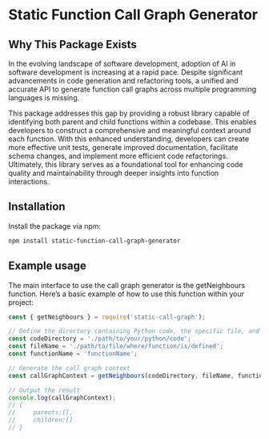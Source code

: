 # Static Function Call Graph Generator

## Why This Package Exists

In the evolving landscape of software development, adoption of AI in software development is increasing at a rapid pace. Despite significant advancements in code generation and refactoring tools, a unified and accurate API to generate function call graphs across multiple programming languages is missing.

This package addresses this gap by providing a robust library capable of identifying both parent and child functions within a codebase. This enables developers to construct a comprehensive and meaningful context around each function. With this enhanced understanding, developers can create more effective unit tests, generate improved documentation, facilitate schema changes, and implement more efficient code refactorings. Ultimately, this library serves as a foundational tool for enhancing code quality and maintainability through deeper insights into function interactions.


## Installation

Install the package via npm:

```bash
npm install static-function-call-graph-generator
```

## Example usage
The main interface to use the call graph generator is the getNeighbours function. Here’s a basic example of how to use this function within your project:

```javascript
const { getNeighbours } = require('static-call-graph');

// Define the directory containing Python code, the specific file, and function you are interested in
const codeDirectory = './path/to/your/python/code';
const fileName = './path/to/file/where/function/is/defined';
const functionName = 'functionName';

// Generate the call graph context
const callGraphContext = getNeighbours(codeDirectory, fileName, functionName);

// Output the result
console.log(callGraphContext);
// {
//     parents:[],
//     children:[]
// }
```